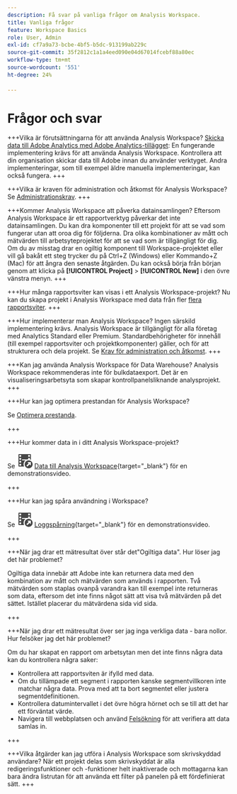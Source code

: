 ```yaml
---
description: Få svar på vanliga frågor om Analysis Workspace.
title: Vanliga frågor
feature: Workspace Basics
role: User, Admin
exl-id: cf7a9a73-bcbe-4bf5-b5dc-913199ab229c
source-git-commit: 35f2812c1a1a4eed090e04d67014fcebf88a80ec
workflow-type: tm+mt
source-wordcount: '551'
ht-degree: 24%

---
```


# Frågor och svar

+++Vilka är förutsättningarna för att använda Analysis Workspace?
[Skicka data till Adobe Analytics med Adobe Analytics-tillägget](/help/implement/launch/validate-publish-prod.md): En fungerande implementering krävs för att använda Analysis Workspace. Kontrollera att din organisation skickar data till Adobe innan du använder verktyget. Andra implementeringar, som till exempel äldre manuella implementeringar, kan också fungera.
+++

+++Vilka är kraven för administration och åtkomst för Analysis Workspace?
Se [Administrationskrav](/help/analyze/analysis-workspace/workspace-faq/frequently-asked-questions-analysis-workspace.md).
+++

+++Kommer Analysis Workspace att påverka datainsamlingen?
Eftersom Analysis Workspace är ett rapportverktyg påverkar det inte datainsamlingen. Du kan dra komponenter till ett projekt för att se vad som fungerar utan att oroa dig för följderna. Dra olika kombinationer av mått och mätvärden till arbetsyteprojektet för att se vad som är tillgängligt för dig. Om du av misstag drar en ogiltig komponent till Workspace-projektet eller vill gå bakåt ett steg trycker du på Ctrl+Z (Windows) eller Kommando+Z (Mac) för att ångra den senaste åtgärden. Du kan också börja från början genom att klicka på **[!UICONTROL Project]** > **[!UICONTROL New]** i den övre vänstra menyn.
+++

+++Hur många rapportsviter kan visas i ett Analysis Workspace-projekt?
Nu kan du skapa projekt i Analysis Workspace med data från fler [flera rapportsviter](https://experienceleague.adobe.com/docs/analytics/analyze/analysis-workspace/build-workspace-project/multiple-report-suites.html?lang=sv-SE).
+++

+++Hur implementerar man Analysis Workspace?
Ingen särskild implementering krävs. Analysis Workspace är tillgängligt för alla företag med Analytics Standard eller Premium. Standardbehörigheter för innehåll (till exempel rapportsviter och projektkomponenter) gäller, och för att strukturera och dela projekt. Se [Krav för administration och åtkomst](/help/analyze/analysis-workspace/workspace-faq/frequently-asked-questions-analysis-workspace.md).
+++

+++Kan jag använda Analysis Workspace för Data Warehouse?
Analysis Workspace rekommenderas inte för bulkdataexport. Det är en visualiseringsarbetsyta som skapar kontrollpanelsliknande analysprojekt.
+++

+++Hur kan jag optimera prestandan för Analysis Workspace?

Se [Optimera prestanda](/help/analyze/analysis-workspace/workspace-faq/optimizing-performance.md).

+++

+++Hur kommer data in i ditt Analysis Workspace-projekt?

Se ![VideoCheckedOut](/help/assets/icons/VideoCheckedOut.svg) [Data till Analysis Workspace](https://video.tv.adobe.com/v/31072?quality=12&learn=on){target="_blank"} för en demonstrationsvideo.

+++

+++Hur kan jag spåra användning i Workspace?

Se ![VideoCheckedOut](/help/assets/icons/VideoCheckedOut.svg) [Loggspårning](https://video.tv.adobe.com/v/29768?quality=12&learn=on){target="_blank"} för en demonstrationsvideo.

+++

+++När jag drar ett mätresultat över står det&quot;Ogiltiga data&quot;. Hur löser jag det här problemet?

Ogiltiga data innebär att Adobe inte kan returnera data med den kombination av mått och mätvärden som används i rapporten. Två mätvärden som staplas ovanpå varandra kan till exempel inte returneras som data, eftersom det inte finns något sätt att visa två mätvärden på det sättet. Istället placerar du mätvärdena sida vid sida.

+++

+++När jag drar ett mätresultat över ser jag inga verkliga data - bara nollor. Hur felsöker jag det här problemet?

Om du har skapat en rapport om arbetsytan men det inte finns några data kan du kontrollera några saker:

* Kontrollera att rapportsviten är ifylld med data.
* Om du tillämpade ett segment i rapporten kanske segmentvillkoren inte matchar några data. Prova med att ta bort segmentet eller justera segmentdefinitionen.
* Kontrollera datumintervallet i det övre högra hörnet och se till att det har ett förväntat värde.
* Navigera till webbplatsen och använd [Felsökning](https://experienceleague.adobe.com/docs/debugger/using/experience-cloud-debugger.html?lang=sv-SE) för att verifiera att data samlas in.


+++

+++Vilka åtgärder kan jag utföra i Analysis Workspace som skrivskyddad användare?
När ett projekt delas som skrivskyddat är alla redigeringsfunktioner och -funktioner helt inaktiverade och mottagarna kan bara ändra listrutan för att använda ett filter på panelen på ett fördefinierat sätt.
+++
